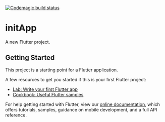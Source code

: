 [![Codemagic build status](https://api.codemagic.io/apps/5f9d28cd4758a7dee178d712/5f9d28cd4758a7dee178d711/status_badge.svg)](https://codemagic.io/apps/5f9d28cd4758a7dee178d712/5f9d28cd4758a7dee178d711/latest_build)


# initApp

A new Flutter project.

## Getting Started

This project is a starting point for a Flutter application.

A few resources to get you started if this is your first Flutter project:

- [Lab: Write your first Flutter app](https://flutter.dev/docs/get-started/codelab)
- [Cookbook: Useful Flutter samples](https://flutter.dev/docs/cookbook)

For help getting started with Flutter, view our
[online documentation](https://flutter.dev/docs), which offers tutorials,
samples, guidance on mobile development, and a full API reference.
